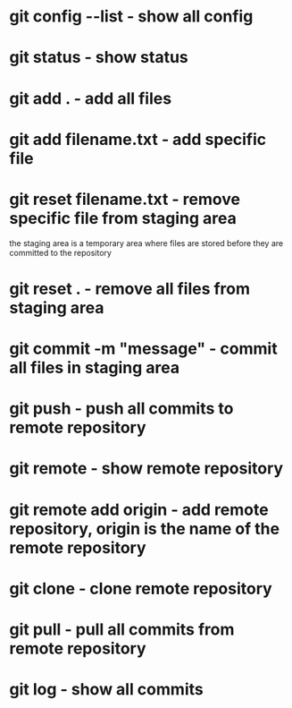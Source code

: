 # git config --list - show all config
# git status - show status

# git add . - add all files
# git add filename.txt - add specific file
# git reset filename.txt - remove specific file from staging area

the staging area is a temporary area where files are stored before they are committed to the repository

# git reset . - remove all files from staging area

# git commit -m "message" - commit all files in staging area
# git push - push all commits to remote repository

# git remote - show remote repository
# git remote add origin <url> - add remote repository, origin is the name of the remote repository

# git clone <url> - clone remote repository

# git pull - pull all commits from remote repository

# git log - show all commits




